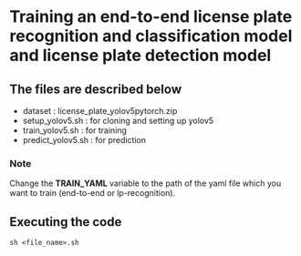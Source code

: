 
# Training an end-to-end license plate recognition and classification model and license plate detection model

## The files are described below

+ dataset : license_plate_yolov5pytorch.zip
+ setup_yolov5.sh :  for cloning and setting up yolov5
+ train_yolov5.sh : for training
+ predict_yolov5.sh : for prediction

### Note

Change the **TRAIN_YAML** variable to the path of the yaml file which you want to train (end-to-end or lp-recognition).

## Executing the code

```shell
sh <file_name>.sh
```
